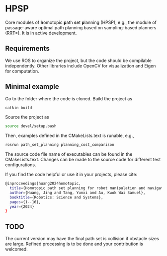 # HPSP
Core modules of **h**omotopic **p**ath **s**et **p**lanning (HPSP), e.g., the module of passage-aware optimal path planning based on sampling-based planners (RRT*). It is in active development.
## Requirements
We use ROS to organize the project, but the code should be compilable independently. Other libraries include OpenCV for visualization and Eigen for computation.
## Minimal example
Go to the folder where the code is cloned. Build the project as
```sh
catkin build
```
Source the project as
```sh
source devel/setup.bash
```
Then, examples defined in the CMakeLists.text is runable, e.g.,
```sh
rosrun path_set_planning planning_cost_comparison
```
The source code file name of executables can be found in the CMakeLists.text. Changes can be made to the source code for different test configurations.

If you find the code helpful or use it in your projects, please cite:
```sh
@inproceedings{huang2024homotopic,
  title={Homotopic path set planning for robot manipulation and navigation},
  author={Huang, Jing and Tang, Yunxi and Au, Kwok Wai Samuel},
  booktitle={Robotics: Science and Systems},
  pages={1--16},
  year={2024}
}
```
## TODO
The current version may have the final path set is collision if obstacle sizes are large. Refined processing is to be done and your contribution is welcomed.
